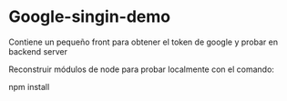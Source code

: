 # Google-singin-demo
Contiene un pequeño front para obtener el token de google y probar en backend server

Reconstruir módulos de node para probar localmente con el comando:

npm install